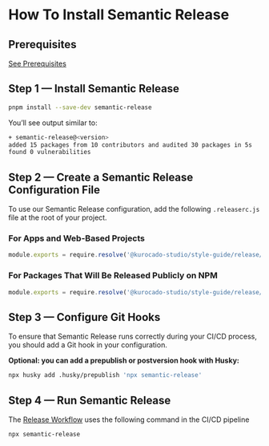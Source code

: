 <!--
 * Made with ❤️ and adobo by Kurocado Studio
 * Copyright (c) 2024. All Rights Reserved.
 *
 * Learn more about Kurocado Studio: {@link https://www.kurocado.studio}
 *
 * Explore our open-source projects: {@link https://github.com/kurocado-studio}
-->

# How To Install Semantic Release

## Prerequisites

[See Prerequisites](Guides.md)

## Step 1 — Install Semantic Release

```Bash
pnpm install --save-dev semantic-release
```

You’ll see output similar to:

```Bash
+ semantic-release@<version>
added 15 packages from 10 contributors and audited 30 packages in 5s
found 0 vulnerabilities
```

## Step 2 — Create a Semantic Release Configuration File

To use our Semantic Release configuration, add the following `.releaserc.js` file at the root of
your project.

### For Apps and Web-Based Projects

```javascript
module.exports = require.resolve('@kurocado-studio/style-guide/release/app');
```

### For Packages That Will Be Released Publicly on NPM

```javascript
module.exports = require.resolve('@kurocado-studio/style-guide/release/npm');
```

## Step 3 — Configure Git Hooks

To ensure that Semantic Release runs correctly during your CI/CD process, you should add a Git hook
in your configuration.

**Optional: you can add a prepublish or postversion hook with Husky:**

```Bash
npx husky add .husky/prepublish 'npx semantic-release'
```

## Step 4 — Run Semantic Release

<note>The <a href="Release.md">Release Workflow</a> uses the following command in the CI/CD
pipeline</note>

```Bash
npx semantic-release
```
